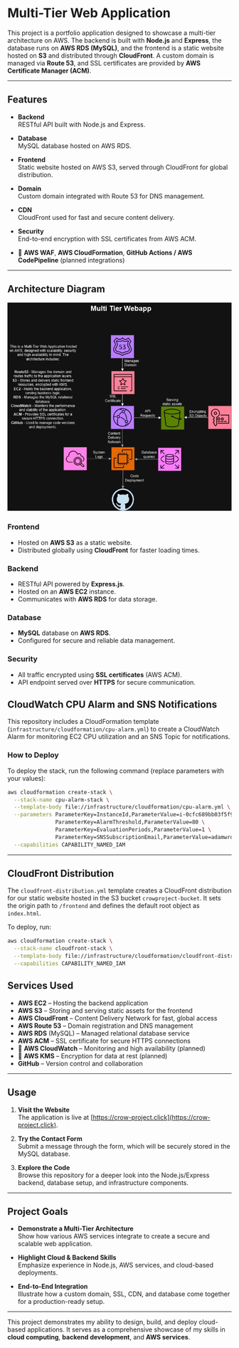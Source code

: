 # Multi-Tier Web Application

This project is a portfolio application designed to showcase a multi-tier architecture on AWS. The backend is built with **Node.js** and **Express**, the database runs on **AWS RDS (MySQL)**, and the frontend is a static website hosted on **S3** and distributed through **CloudFront**. A custom domain is managed via **Route 53**, and SSL certificates are provided by **AWS Certificate Manager (ACM)**.

---

## Features

- **Backend**  
  RESTful API built with Node.js and Express.
  
- **Database**  
  MySQL database hosted on AWS RDS.

- **Frontend**  
  Static website hosted on AWS S3, served through CloudFront for global distribution.

- **Domain**  
  Custom domain integrated with Route 53 for DNS management.

- **CDN**  
  CloudFront used for fast and secure content delivery.

- **Security**  
  End-to-end encryption with SSL certificates from AWS ACM.

- :construction: **AWS WAF**, **AWS CloudFormation**, **GitHub Actions / AWS CodePipeline** (planned integrations)

---

## Architecture Diagram

![Architecture Diagram](./diagram.jpg)

### Frontend

- Hosted on **AWS S3** as a static website.
- Distributed globally using **CloudFront** for faster loading times.

### Backend

- RESTful API powered by **Express.js**.
- Hosted on an **AWS EC2** instance.
- Communicates with **AWS RDS** for data storage.

### Database

- **MySQL** database on **AWS RDS**.
- Configured for secure and reliable data management.

### Security

- All traffic encrypted using **SSL certificates** (AWS ACM).
- API endpoint served over **HTTPS** for secure communication.


## CloudWatch CPU Alarm and SNS Notifications

This repository includes a CloudFormation template (`infrastructure/cloudformation/cpu-alarm.yml`) to create a CloudWatch Alarm for monitoring EC2 CPU utilization and an SNS Topic for notifications.

### How to Deploy

To deploy the stack, run the following command (replace parameters with your values):

```bash
aws cloudformation create-stack \
  --stack-name cpu-alarm-stack \
  --template-body file://infrastructure/cloudformation/cpu-alarm.yml \
  --parameters ParameterKey=InstanceId,ParameterValue=i-0cfc689bb03f5f9ac \
               ParameterKey=AlarmThreshold,ParameterValue=80 \
               ParameterKey=EvaluationPeriods,ParameterValue=1 \
               ParameterKey=SNSSubscriptionEmail,ParameterValue=adamwronowy@gmail.com \
  --capabilities CAPABILITY_NAMED_IAM
```
---
## CloudFront Distribution

The `cloudfront-distribution.yml` template creates a CloudFront distribution for our static website hosted in the S3 bucket `crowproject-bucket`. It sets the origin path to `/frontend` and defines the default root object as `index.html`.

To deploy, run:
```bash
aws cloudformation create-stack \
  --stack-name cloudfront-stack \
  --template-body file://infrastructure/cloudformation/cloudfront-distribution.yml \
  --capabilities CAPABILITY_NAMED_IAM
```



## Services Used

- **AWS EC2** – Hosting the backend application
- **AWS S3** – Storing and serving static assets for the frontend
- **AWS CloudFront** – Content Delivery Network for fast, global access
- **AWS Route 53** – Domain registration and DNS management
- **AWS RDS** (MySQL) – Managed relational database service
- **AWS ACM** – SSL certificate for secure HTTPS connections
- :construction: **AWS CloudWatch** – Monitoring and high availability (planned)
- :construction: **AWS KMS** – Encryption for data at rest (planned)
- **GitHub** – Version control and collaboration

---

## Usage

1. **Visit the Website**  
   The application is live at [https://crow-project.click](https://crow-project.click).

2. **Try the Contact Form**  
   Submit a message through the form, which will be securely stored in the MySQL database.

3. **Explore the Code**  
   Browse this repository for a deeper look into the Node.js/Express backend, database setup, and infrastructure components.

---

## Project Goals

- **Demonstrate a Multi-Tier Architecture**  
  Show how various AWS services integrate to create a secure and scalable web application.

- **Highlight Cloud & Backend Skills**  
  Emphasize experience in Node.js, AWS services, and cloud-based deployments.

- **End-to-End Integration**  
  Illustrate how a custom domain, SSL, CDN, and database come together for a production-ready setup.

---

This project demonstrates my ability to design, build, and deploy cloud-based applications. It serves as a comprehensive showcase of my skills in **cloud computing**, **backend development**, and **AWS services**.
